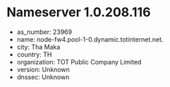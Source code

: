 # Nameserver 1.0.208.116

* as_number: 23969
* name: node-fw4.pool-1-0.dynamic.totinternet.net.
* city: Tha Maka
* country: TH
* organization: TOT Public Company Limited
* version: Unknown
* dnssec: Unknown
